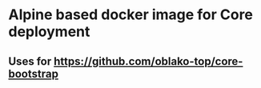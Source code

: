 # Alpine based docker image for Core deployment
## Uses for https://github.com/oblako-top/core-bootstrap
